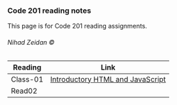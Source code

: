 ### Code 201 reading notes

This page is for Code 201 reading assignments. 

###### Nihad Zeidan &copy; 



Reading | Link 
--------|-------
Class-01  | [Introductory HTML and JavaScript](class01.md)
Read02  |
